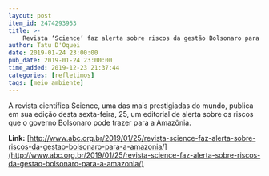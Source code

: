 ```yaml
---
layout: post
item_id: 2474293953
title: >-
    Revista ‘Science’ faz alerta sobre riscos da gestão Bolsonaro para a Amazônia
author: Tatu D'Oquei
date: 2019-01-24 23:00:00
pub_date: 2019-01-24 23:00:00
time_added: 2019-12-23 21:37:44
categories: [refletimos]
tags: [meio ambiente]
---
```


A revista científica Science, uma das mais prestigiadas do mundo, publica em sua edição desta sexta-feira, 25, um editorial de alerta sobre os riscos que o governo Bolsonaro pode trazer para a Amazônia.

**Link:** [http://www.abc.org.br/2019/01/25/revista-science-faz-alerta-sobre-riscos-da-gestao-bolsonaro-para-a-amazonia/](http://www.abc.org.br/2019/01/25/revista-science-faz-alerta-sobre-riscos-da-gestao-bolsonaro-para-a-amazonia/)

